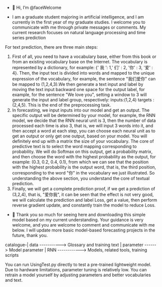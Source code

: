 - 👋 Hi, I’m @faceWelcome

- I am a graduate student majoring in artificial intelligence, and I am currently in the first year of my graduate studies. I welcome you to communicate with me through private messages or comments. My current research focuses on natural language 
processing and time series prediction

For text prediction, there are three main steps:
1. First of all, you need to have a vocabulary base, either from this book or from an existing vocabulary base on the Internet. The vocabulary is represented by a dictionary, for example: {' 我 ': 1,' 们' : 2, '你' : 3, '爱' : 4}. Then, the input text is divided into words and mapped to the unique expression of the vocabulary, for example, the sentence "我们爱你" can be mapped to (1,2,4,3).We then generate a text input and label by moving the text input backward one space for the output label, for example, for the sentence "We love you", setting a window to 3 will generate the input and label group, respectively: inputs:(1,2,4) targets :(2,4,5). This is the end of the preprocessing task.
2. In forecasting, we input inputs into our model and get an output. The specific output will be determined by your model, for example, the RNN model, we decide that the RNN neural unit is 3, then the number of data processed each time is also 3, that is, we will input 3 words into it, and then accept a word at each step, you can choose each neural unit as to get an output or only get one output, based on your model. You will definitely end up with a matrix the size of your vocabulary. The core of predictive text is to select the word mapping corresponding to probability. We will do Softmax on this output, get a probability matrix, and then choose the word with the highest probability as the output, for example: (0.3, 0.2, 0.4, 0.1), from which we can see that the position with the highest probability is the output word, that is, the third position, corresponding to the word "你" in the vocabulary we just illustrated. So understanding the above section, you understand the core of textual prediction.
3. Finally, we will get a complete prediction proof, if we get a prediction of (3,2,4), that is, "爱你我", it can be seen that the effect is not very good, we will calculate the prediction and label Loss, get a value, then perform reverse gradient update, and constantly train the model to reduce Loss.

- 👋 Thank you so much for seeing here and downloading this simple model based on my current understanding. Your guidance is very welcome, and you are welcome to comment and communicate with me below. I will update more basic model-based forecasting projects in the future, thank you.

catalogue-| data -----------> Glossary and training text
          | parameter ------> Model parameter
          | RNN ------------> Models, related tools, training scripts

You can run UsingTest.py directly to test a pre-trained lightweight model. Due to hardware limitations, parameter tuning is relatively low. You can retrain a model yourself by adjusting parameters and better vocabularies and text.
